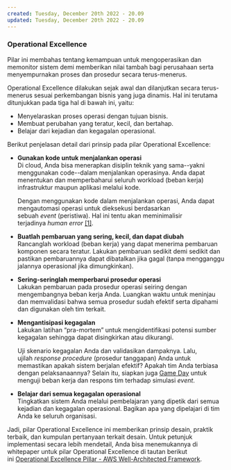 ```yaml
---
created: Tuesday, December 20th 2022 - 20.09
updated: Tuesday, December 20th 2022 - 20.09
---
```

### Operational Excellence

Pilar ini membahas tentang kemampuan untuk mengoperasikan dan memonitor sistem demi memberikan nilai tambah bagi perusahaan serta menyempurnakan proses dan prosedur secara terus-menerus. 

Operational Excellence dilakukan sejak awal dan dilanjutkan secara terus-menerus sesuai perkembangan bisnis yang juga dinamis. Hal ini terutama ditunjukkan pada tiga hal di bawah ini, yaitu:

-   Menyelaraskan proses operasi dengan tujuan bisnis.
-   Membuat perubahan yang teratur, kecil, dan bertahap.
-   Belajar dari kejadian dan kegagalan operasional.

Berikut penjelasan detail dari prinsip pada pilar Operational Excellence:

-   **Gunakan kode untuk menjalankan operasi**  
    Di cloud, Anda bisa menerapkan disiplin teknik yang sama--yakni menggunakan code--dalam menjalankan operasinya. Anda dapat menentukan dan memperbaharui seluruh workload (beban kerja) infrastruktur maupun aplikasi melalui kode.  
      
    Dengan menggunakan kode dalam menjalankan operasi, Anda dapat mengautomasi operasi untuk dieksekusi berdasarkan sebuah _event_ (peristiwa). Hal ini tentu akan meminimalisir terjadinya _human error_ [[1]](https://docs.aws.amazon.com/wellarchitected/latest/framework/oe-design-principles.html).  
      
    
-   **Buatlah pembaruan yang sering, kecil, dan dapat diubah**  
    Rancanglah workload (beban kerja) yang dapat menerima pembaruan komponen secara teratur. Lakukan pembaruan sedikit demi sedikit dan pastikan pembaruannya dapat dibatalkan jika gagal (tanpa mengganggu jalannya operasional jika dimungkinkan).  
      
    
-   **Sering-seringlah memperbarui prosedur operasi**  
    Lakukan pembaruan pada prosedur operasi seiring dengan mengembangnya beban kerja Anda. Luangkan waktu untuk meninjau dan memvalidasi bahwa semua prosedur sudah efektif serta dipahami dan digunakan oleh tim terkait.  
      
    
-   **Mengantisipasi kegagalan**  
    Lakukan latihan “pra-mortem” untuk mengidentifikasi potensi sumber kegagalan sehingga dapat disingkirkan atau dikurangi.  
      
    Uji skenario kegagalan Anda dan validasikan dampaknya. Lalu, ujilah _response procedure_ (prosedur tanggapan) Anda untuk memastikan apakah sistem berjalan efektif? Apakah tim Anda terbiasa dengan pelaksanaannya? Selain itu, siapkan juga [Game Day](https://wa.aws.amazon.com/wat.concept.gameday.en.html) untuk menguji beban kerja dan respons tim terhadap simulasi _event_.  
      
    
-   **Belajar dari semua kegagalan operasional**  
    Tingkatkan sistem Anda melalui pembelajaran yang dipetik dari semua kejadian dan kegagalan operasional. Bagikan apa yang dipelajari di tim Anda ke seluruh organisasi.  
      
    

Jadi, pilar Operational Excellence ini memberikan prinsip desain, praktik terbaik, dan kumpulan pertanyaan terkait desain. Untuk petunjuk implementasi secara lebih mendetail, Anda bisa menemukannya di whitepaper untuk pilar Operational Excellence di tautan berikut ini [Operational Excellence Pillar - AWS Well-Architected Framework](https://docs.aws.amazon.com/wellarchitected/latest/operational-excellence-pillar/welcome.html).